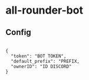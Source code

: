 # all-rounder-bot


## Config

```

{
  "token": "BOT TOKEN",
  "default_prefix": "PREFIX,
  "ownerID": "ID DISCORD"
}

```
## 
